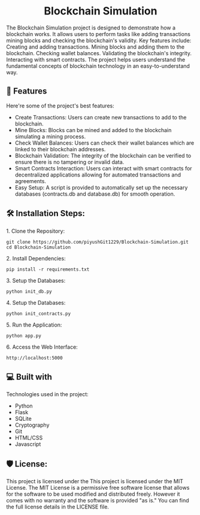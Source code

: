 <h1 align="center" id="title">Blockchain Simulation</h1>

<p id="description">The Blockchain Simulation project is designed to demonstrate how a blockchain works. It allows users to perform tasks like adding transactions mining blocks and checking the blockchain's validity. Key features include: Creating and adding transactions. Mining blocks and adding them to the blockchain. Checking wallet balances. Validating the blockchain's integrity. Interacting with smart contracts. The project helps users understand the fundamental concepts of blockchain technology in an easy-to-understand way.</p>

  
  
<h2>🧐 Features</h2>

Here're some of the project's best features:

*   Create Transactions: Users can create new transactions to add to the blockchain.
*   Mine Blocks: Blocks can be mined and added to the blockchain simulating a mining process.
*   Check Wallet Balances: Users can check their wallet balances which are linked to their blockchain addresses.
*   Blockchain Validation: The integrity of the blockchain can be verified to ensure there is no tampering or invalid data.
*   Smart Contracts Interaction: Users can interact with smart contracts for decentralized applications allowing for automated transactions and agreements.
*   Easy Setup: A script is provided to automatically set up the necessary databases (contracts.db and database.db) for smooth operation.



<h2>🛠️ Installation Steps:</h2>

<p>1. Clone the Repository:</p>

```
git clone https://github.com/piyushGit1229/Blockchain-Simulation.git cd Blockchain-Simulation
```

<p>2. Install Dependencies:</p>

```
pip install -r requirements.txt
```

<p>3. Setup the Databases:</p>

```
python init_db.py 
```

<p>4. Setup the Databases:</p>

```
python init_contracts.py
```

<p>5. Run the Application:</p>

```
python app.py
```

<p>6. Access the Web Interface:</p>

```
http://localhost:5000
```


  
  
<h2>💻 Built with</h2>

Technologies used in the project:

*   Python
*   Flask
*   SQLite
*   Cryptography
*   Git
*   HTML/CSS
*   Javascript





<h2>🛡️ License:</h2>

This project is licensed under the This project is licensed under the MIT License. The MIT License is a permissive free software license that allows for the software to be used modified and distributed freely. However it comes with no warranty and the software is provided "as is." You can find the full license details in the LICENSE file.
